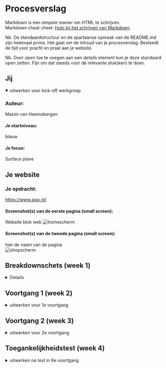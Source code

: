# Procesverslag
Markdown is een simpele manier om HTML te schrijven.  
Markdown cheat cheet: [Hulp bij het schrijven van Markdown](https://github.com/adam-p/markdown-here/wiki/Markdown-Cheatsheet).

Nb. De standaardstructuur en de spartaanse opmaak van de README.md zijn helemaal prima. Het gaat om de inhoud van je procesverslag. Besteedt de tijd voor pracht en praal aan je website.

Nb. Door *open* toe te voegen aan een *details* element kun je deze standaard open zetten. Fijn om dat steeds voor de relevante stuk(ken) te doen.





## Jij

<details open>
<summary>uitwerken voor kick-off werkgroep</summary>

### Auteur:
Maxim van Heemsbergen

#### Je startniveau:
blauw

#### Je focus:
Surface plane
 
</details>





## Je website


### Je opdracht:
https://www.ajax.nl/ 

#### Screenshot(s) van de eerste pagina (small screen): 
Website blok web
![homescherm](https://user-images.githubusercontent.com/90190991/135227317-5a7f9509-3051-4200-b055-323462551be8.png)


#### Screenshot(s) van de tweede pagina (small screen):
hier de naam van de pagina  
![shopscherm](https://user-images.githubusercontent.com/90190991/135227407-c8d7685e-de69-4ab0-b87a-84e2379e4e1e.png)

 
</details>





## Breakdownschets (week 1)

<details>
Ik had na deze week nog wel wat opstart problemen. Ik zou eerst voor de site youtube gaan, maar ben er in overleg achter gekomen dat dat niet zo'n goed idee is. Daarom ben ik toch gegaan voor ajax. Ik heb geprobeerd een beginnetje te maken, maar dat ging ook nog redelijk moeizaam. Ik ben namelijk de hele basis van HTML en CSS een beetje kwijt. De opdrachten hebben mij wel een beetje geholpen om dat weer terug te halen. 

### de hele pagina: 
<img src="images/dummy-plaatje.jpg" width="375px" alt="breakdown van de hele pagina">

### dynamisch deel (bijv menu): 
<img src="images/dummy-plaatje.jpg" width="375px" alt="breakdown van een dynamisch deel">

### wellicht nog een dynamisch deel (bijv filter): 
<img src="images/dummy-plaatje.jpg" width="375px" alt="breakdown van nog een dynamisch deel">

</details>





## Voortgang 1 (week 2)

<details>
<summary>uitwerken voor 1e voortgang</summary>

### Stand van zaken
Mijn HTML stond nog niet heel goed. Ik had de navigatie voor me gevoel redelijk in elkaar gezet. Maar toen ik met Sanne er naar keek was er nog wel veel verbetering nodig. Hier heeft hij mij wel goed bij geholpen.


### Agenda voor meeting
samen met je groepje opstellen

| Maxim                        | student 2          | student 3    | student 4        |
| ---                          | ---                | ---          | ---              |
| Navigatie
 Begin van de CSS + opmaak     | ...                | ...          | ...              |


### Verslag van meeting
hier na afloop snel de uitkomsten van de meeting vastleggen

- CSS opmaak gemaakt
- HTML netjes neergezet en verbeterd

</details>





## Voortgang 2 (week 3)

<details>
<summary>uitwerken voor 2e voortgang</summary>

### Stand van zaken
Ik had in deze week wel aardige voortgang geboekt. Wel heb ik nog steeds moeite met de opdrachten en het toepassen op mijn eigen site. Ik mis vaak bepaalde stappen die je nodig hebt en dan lukt het net niet. Wel denk ik dat ik aardig in de buurt ben. Ik heb wel stappen gemaakt door alles op de goed plekken te krijgen en al mijn content toe te voegen.


### Agenda voor meeting
samen met je groepje opstellen

| Maxim      | student 2          | student 3    | student 4        |
| ---            | ---                | ---          | ---              |
| Menu 
  CSS naar kijken

### Verslag van meeting


- De opdracht nog een keer goed doen 

</details>





## Toegankelijkheidstest (week 4)

<details>
<summary>uitwerken na test in 8e voortgang</summary>

### Bevindingen
Lijst met je bevindingen die in de test naar voren kwamen:
 - met parkinson is de site slecht te bedienen, door middel van de pijltjes tab en enter wordt het ook niet heel veel beter.
 Je ziet niet de focus state. Je weet dus niet waar je naar aan het kijken bent.
 - Het hoog houden met de ballon maakt het bedienen van de site wel een stukje moeilijker. Wel is het nog enigzins te doen. Dit komt door de duidelijke afbeeldingen en grote titels. 
 - Ook met de brillen is het nog redelijk goed te doen om de site te bedienen. Het enige waar je wel tegen aan kan lopen is de maat van de buttons. Die zijn soms nog moeilijk te zien en te lezen, ook zijn de titels die in de afbeedlingen staan niet helemaal duidelijk, maar het plaatje helpt daar wel weer bij.

#### Buttons
De buttons zouden een stukje groter mogen en misschien iets duidelijker in kleuren contrast.
 


#### Titels in afbeeldingen
De titels in de afbeeldingen zijn met sommige brillen niet helemaal goed te lezen. Dus misschien iets doen met achtergrond en kleur combinatie. Ook kan er gekeken worden naar de dikte van de teksten.

Hier een omschrijving van hoe het opgelost kan worden (met indien nodig een afbeelding)


#### Focus state 
Focus state ontbreekt. Die moet ik dus toevoegen.
 
 Active state ontbreekt.



## Voortgang 3 (week 4)

<details>
<summary>uitwerken voor 3e voortgang</summary>

### Stand van zaken
hier dit ging goed & dit was lastig (neem ook screenshots op van delen van je website en code)


### Agenda voor meeting
samen met je groepje opstellen

| Maxim    | student 2          | student 3    | student 4        |
| Java script           | ---                | ---          | ---             
 | States 
       | ...          | ...              |


### Verslag van meeting
hier na afloop snel de uitkomsten van de meeting vastleggen

- punt 1
- punt 2
- nog een punt
- ...

</details>





## Eindgesprek (week 5)

<details>
<summary>uitwerken voor eindgesprek</summary>

### Stand van zaken
hier dit ging goed & dit was lastig (neem ook screenshots op van delen van je website en code)

### Screenshot(s)

hier screenshot(s) van je eindresultaat

</details>





## Bronnenlijst

<details open>
<summary>continu bijhouden terwijl je werkt</summary>

Nb. Wees specifiek ('css-tricks' als bron is bijv. niet specifiek genoeg).

1. bron 1
2. bron 2
3. ...

</details>
